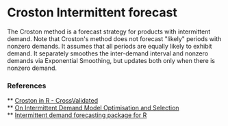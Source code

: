 # Croston Intermittent forecast

<p>
The Croston method is a forecast strategy for products with intermittent demand. Note that Croston's method does not forecast "likely" periods with nonzero demands. It assumes that all periods are equally likely to exhibit demand. It separately smoothes the inter-demand interval and nonzero demands via Exponential Smoothing, but updates both only when there is nonzero demand. 
</p>

### References

** [Croston in R - CrossValidated](https://stats.stackexchange.com/questions/127337/explain-the-croston-method-of-r) <br>
** [On Intermittent Demand Model Optimisation and Selection](https://kourentzes.com/forecasting/wp-content/uploads/2014/06/Kourentzes-2014-Intermittent-Optimisation.pdf) <br>
** [Intermittent demand forecasting package for R](https://kourentzes.com/forecasting/2014/06/23/intermittent-demand-forecasting-package-for-r/) <br>
